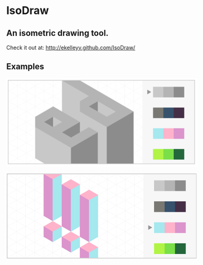 IsoDraw
=======

An isometric drawing tool.
-------------------------


Check it out at:
<a href="http://ekelleyv.github.com/TriGrid/">http://ekelleyv.github.com/IsoDraw/</a>

Examples
----------

![ed](img/ed.png)


![exclame](img/exclame.png)
